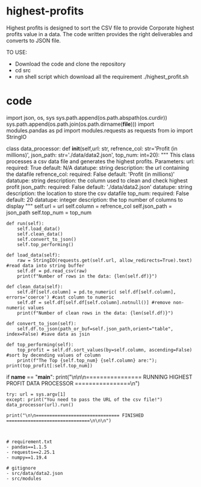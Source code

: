 # highest-profits
Highest profits is designed to sort the CSV file to provide Corporate highest profits value in a data. The code written provides the right deliverables and converts to JSON file.

TO USE:
- Download the code and clone the repository
- cd src
- run shell script which download all the requirement ./highest_profit.sh



# code
import json, os, sys
sys.path.append(os.path.abspath(os.curdir))
sys.path.append(os.path.join(os.path.dirname(__file__)))
import modules.pandas as pd
import modules.requests as requests
from io import StringIO

class data_processor:
    def __init__(self,url: str, refrence_col: str='Profit (in millions)',
    json_path: str='./data/data2.json', top_num: int=20):
        """
        This class processes a csv data file and generates the highest profits.
        Parameters:
            url:
                required: True
                default: N/A
                datatupe: string
                description: the url containing the datafile
            refrence_col:
                required: False
                default: 'Profit (in millions)'
                datatupe: string
                description: the column used to clean and check highest profit
            json_path:
                required: False
                default: './data/data2.json'
                datatupe: string
                description: the location to store the csv datafile
            top_num:
                required: False
                default: 20
                datatupe: integer
                description: the top number of columns to display
        """
        self.url = url
        self.column = refrence_col
        self.json_path = json_path
        self.top_num = top_num

    def run(self):
        self.load_data()
        self.clean_data()
        self.convert_to_json()
        self.top_performing()

    def load_data(self):
        raw = StringIO(requests.get(self.url, allow_redirects=True).text) #read data into string buffer
        self.df = pd.read_csv(raw)
        print(f"Number of rows in the data: {len(self.df)}")

    def clean_data(self):
        self.df[self.column] = pd.to_numeric( self.df[self.column], errors='coerce') #cast column to numeric
        self.df = self.df[self.df[self.column].notnull()] #remove non-numeric values
        print(f"Number of clean rows in the data: {len(self.df)}")

    def convert_to_json(self):
        self.df.to_json(path_or_buf=self.json_path,orient="table", index=False) #save data as jsin

    def top_performing(self):
        top_profit = self.df.sort_values(by=self.column, ascending=False) #sort by decending values of column
        print(f"The Top {self.top_num} {self.column} are:"); print(top_profit[:self.top_num])

if __name__ == "__main__":
    print("\n\n\n================ RUNNING HIGHEST PROFIT DATA PROCESSOR ================\n")

    try: url = sys.argv[1]
    except: print("You need to pass the URL of the csv file!")
    data_processor(url).run()

    print("\n\n=============================== FINISHED ===============================\n\n\n")
    
    
    
    # requirement.txt
    - pandas==1.1.5
    - requests==2.25.1
    - numpy==1.19.4
    
    # gitignore
    - src/data/data2.json
    - src/modules
